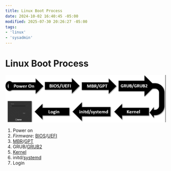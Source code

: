 ```yaml
---
title: Linux Boot Process
date: 2024-10-02 16:40:45 -05:00
modified: 2025-07-30 20:26:27 -05:00
tags:
- 'linux'
- 'sysadmin'
---
```


# Linux Boot Process

![](Pasted%20image%2020240418092112.png)

1. Power on
2. _Firmware_: [BIOS](20250728221500-bios.md)/[UEFI](20250728222100-uefi.md)
3. [MBR](20250730202300-mbr.md)/[GPT](20250730202400-gpt.md)
4. GRUB/[GRUB2](20240418092200-grub2.md)
5. [Kernel](20250728155200-linux-kernel.md)
6. initd/[systemd](20240512120700-systemd.md)
7. Login
